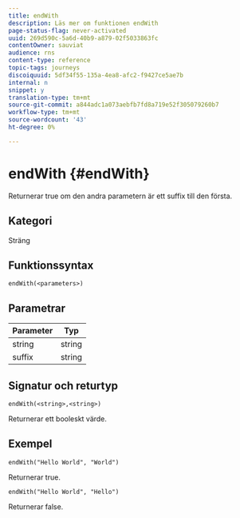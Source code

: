 ```yaml
---
title: endWith
description: Läs mer om funktionen endWith
page-status-flag: never-activated
uuid: 269d590c-5a6d-40b9-a879-02f5033863fc
contentOwner: sauviat
audience: rns
content-type: reference
topic-tags: journeys
discoiquuid: 5df34f55-135a-4ea8-afc2-f9427ce5ae7b
internal: n
snippet: y
translation-type: tm+mt
source-git-commit: a844adc1a073aebfb7fd8a719e52f305079260b7
workflow-type: tm+mt
source-wordcount: '43'
ht-degree: 0%

---
```



# endWith {#endWith}

Returnerar true om den andra parametern är ett suffix till den första.

## Kategori

Sträng

## Funktionssyntax

`endWith(<parameters>)`

## Parametrar

| Parameter | Typ |
|-----------|------------------|
| string | string |
| suffix | string |

## Signatur och returtyp

`endWith(<string>,<string>)`

Returnerar ett booleskt värde.

## Exempel

`endWith("Hello World", "World")`

Returnerar true.

`endWith("Hello World", "Hello")`

Returnerar false.
